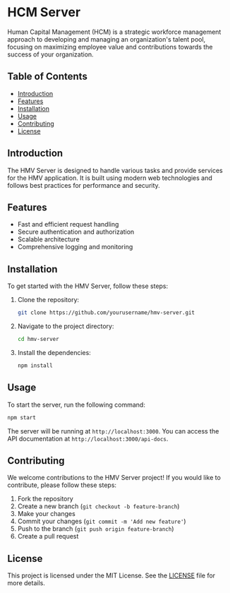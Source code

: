 # HCM Server

Human Capital Management (HCM) is a strategic
workforce management approach to developing
and managing an organization's talent pool,
focusing on maximizing employee value and
contributions towards the success of your
organization.

## Table of Contents

- [Introduction](#introduction)
- [Features](#features)
- [Installation](#installation)
- [Usage](#usage)
- [Contributing](#contributing)
- [License](#license)

## Introduction

The HMV Server is designed to handle various tasks and provide services for the HMV application. It is built using modern web technologies and follows best practices for performance and security.

## Features

- Fast and efficient request handling
- Secure authentication and authorization
- Scalable architecture
- Comprehensive logging and monitoring

## Installation

To get started with the HMV Server, follow these steps:

1. Clone the repository:
    ```bash
    git clone https://github.com/yourusername/hmv-server.git
    ```
2. Navigate to the project directory:
    ```bash
    cd hmv-server
    ```
3. Install the dependencies:
    ```bash
    npm install
    ```

## Usage

To start the server, run the following command:
```bash
npm start
```

The server will be running at `http://localhost:3000`. You can access the API documentation at `http://localhost:3000/api-docs`.

## Contributing

We welcome contributions to the HMV Server project! If you would like to contribute, please follow these steps:

1. Fork the repository
2. Create a new branch (`git checkout -b feature-branch`)
3. Make your changes
4. Commit your changes (`git commit -m 'Add new feature'`)
5. Push to the branch (`git push origin feature-branch`)
6. Create a pull request

## License

This project is licensed under the MIT License. See the [LICENSE](LICENSE) file for more details.
